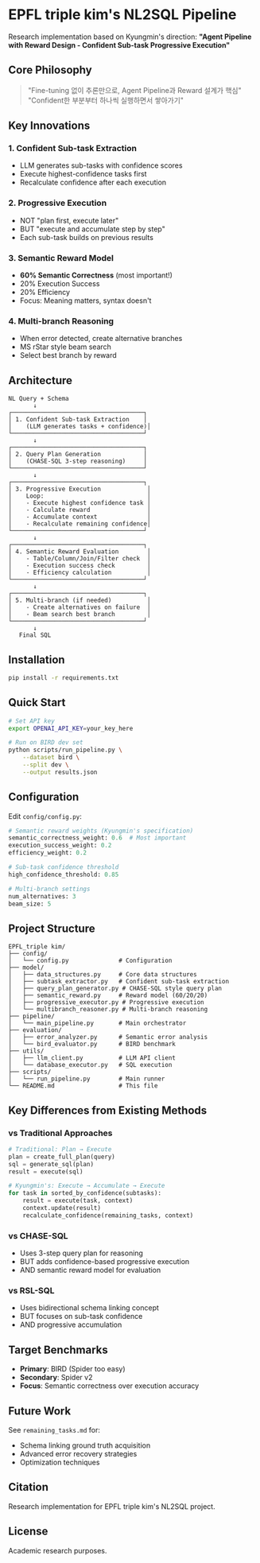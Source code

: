 # EPFL triple kim's NL2SQL Pipeline

Research implementation based on Kyungmin's direction:
**"Agent Pipeline with Reward Design - Confident Sub-task Progressive Execution"**

## Core Philosophy

> "Fine-tuning 없이 추론만으로, Agent Pipeline과 Reward 설계가 핵심"
> "Confident한 부분부터 하나씩 실행하면서 쌓아가기"

## Key Innovations

### 1. Confident Sub-task Extraction
- LLM generates sub-tasks with confidence scores
- Execute highest-confidence tasks first
- Recalculate confidence after each execution

### 2. Progressive Execution
- NOT "plan first, execute later"
- BUT "execute and accumulate step by step"
- Each sub-task builds on previous results

### 3. Semantic Reward Model
- **60% Semantic Correctness** (most important!)
- 20% Execution Success
- 20% Efficiency
- Focus: Meaning matters, syntax doesn't

### 4. Multi-branch Reasoning
- When error detected, create alternative branches
- MS rStar style beam search
- Select best branch by reward

## Architecture

```
NL Query + Schema
       ↓
┌─────────────────────────────────────┐
│ 1. Confident Sub-task Extraction    │
│    (LLM generates tasks + confidence)│
└─────────────────────────────────────┘
       ↓
┌─────────────────────────────────────┐
│ 2. Query Plan Generation            │
│    (CHASE-SQL 3-step reasoning)     │
└─────────────────────────────────────┘
       ↓
┌─────────────────────────────────────┐
│ 3. Progressive Execution             │
│    Loop:                             │
│    - Execute highest confidence task │
│    - Calculate reward                │
│    - Accumulate context              │
│    - Recalculate remaining confidence│
└─────────────────────────────────────┘
       ↓
┌─────────────────────────────────────┐
│ 4. Semantic Reward Evaluation        │
│    - Table/Column/Join/Filter check  │
│    - Execution success check         │
│    - Efficiency calculation          │
└─────────────────────────────────────┘
       ↓
┌─────────────────────────────────────┐
│ 5. Multi-branch (if needed)          │
│    - Create alternatives on failure  │
│    - Beam search best branch         │
└─────────────────────────────────────┘
       ↓
   Final SQL
```

## Installation

```bash
pip install -r requirements.txt
```

## Quick Start

```bash
# Set API key
export OPENAI_API_KEY=your_key_here

# Run on BIRD dev set
python scripts/run_pipeline.py \
    --dataset bird \
    --split dev \
    --output results.json
```

## Configuration

Edit `config/config.py`:

```python
# Semantic reward weights (Kyungmin's specification)
semantic_correctness_weight: 0.6  # Most important
execution_success_weight: 0.2
efficiency_weight: 0.2

# Sub-task confidence threshold
high_confidence_threshold: 0.85

# Multi-branch settings
num_alternatives: 3
beam_size: 5
```

## Project Structure

```
EPFL_triple kim/
├── config/
│   └── config.py              # Configuration
├── model/
│   ├── data_structures.py     # Core data structures
│   ├── subtask_extractor.py   # Confident sub-task extraction
│   ├── query_plan_generator.py # CHASE-SQL style query plan
│   ├── semantic_reward.py     # Reward model (60/20/20)
│   ├── progressive_executor.py # Progressive execution
│   └── multibranch_reasoner.py # Multi-branch reasoning
├── pipeline/
│   └── main_pipeline.py       # Main orchestrator
├── evaluation/
│   ├── error_analyzer.py      # Semantic error analysis
│   └── bird_evaluator.py      # BIRD benchmark
├── utils/
│   ├── llm_client.py          # LLM API client
│   └── database_executor.py   # SQL execution
├── scripts/
│   └── run_pipeline.py        # Main runner
└── README.md                  # This file
```

## Key Differences from Existing Methods

### vs Traditional Approaches
```python
# Traditional: Plan → Execute
plan = create_full_plan(query)
sql = generate_sql(plan)
result = execute(sql)

# Kyungmin's: Execute → Accumulate → Execute
for task in sorted_by_confidence(subtasks):
    result = execute(task, context)
    context.update(result)
    recalculate_confidence(remaining_tasks, context)
```

### vs CHASE-SQL
- Uses 3-step query plan for reasoning
- BUT adds confidence-based progressive execution
- AND semantic reward model for evaluation

### vs RSL-SQL
- Uses bidirectional schema linking concept
- BUT focuses on sub-task confidence
- AND progressive accumulation

## Target Benchmarks

- **Primary**: BIRD (Spider too easy)
- **Secondary**: Spider v2
- **Focus**: Semantic correctness over execution accuracy

## Future Work

See `remaining_tasks.md` for:
- Schema linking ground truth acquisition
- Advanced error recovery strategies
- Optimization techniques

## Citation

Research implementation for EPFL triple kim's NL2SQL project.

## License

Academic research purposes.
